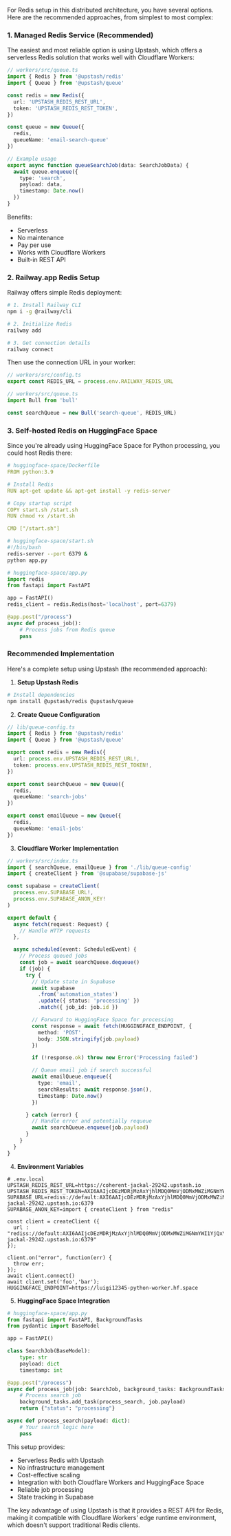 For Redis setup in this distributed architecture, you have several options. Here are the recommended approaches, from simplest to most complex:

### 1. Managed Redis Service (Recommended)
The easiest and most reliable option is using Upstash, which offers a serverless Redis solution that works well with Cloudflare Workers:

```typescript
// workers/src/queue.ts
import { Redis } from '@upstash/redis'
import { Queue } from '@upstash/queue'

const redis = new Redis({
  url: 'UPSTASH_REDIS_REST_URL',
  token: 'UPSTASH_REDIS_REST_TOKEN',
})

const queue = new Queue({
  redis,
  queueName: 'email-search-queue'
})

// Example usage
export async function queueSearchJob(data: SearchJobData) {
  await queue.enqueue({
    type: 'search',
    payload: data,
    timestamp: Date.now()
  })
}
```

Benefits:
- Serverless
- No maintenance
- Pay per use
- Works with Cloudflare Workers
- Built-in REST API

### 2. Railway.app Redis Setup
Railway offers simple Redis deployment:

```bash
# 1. Install Railway CLI
npm i -g @railway/cli

# 2. Initialize Redis
railway add

# 3. Get connection details
railway connect
```

Then use the connection URL in your worker:

```typescript
// workers/src/config.ts
export const REDIS_URL = process.env.RAILWAY_REDIS_URL

// workers/src/queue.ts
import Bull from 'bull'

const searchQueue = new Bull('search-queue', REDIS_URL)
```

### 3. Self-hosted Redis on HuggingFace Space
Since you're already using HuggingFace Space for Python processing, you could host Redis there:

```yaml
# huggingface-space/Dockerfile
FROM python:3.9

# Install Redis
RUN apt-get update && apt-get install -y redis-server

# Copy startup script
COPY start.sh /start.sh
RUN chmod +x /start.sh

CMD ["/start.sh"]
```

```bash
# huggingface-space/start.sh
#!/bin/bash
redis-server --port 6379 &
python app.py
```

```python
# huggingface-space/app.py
import redis
from fastapi import FastAPI

app = FastAPI()
redis_client = redis.Redis(host='localhost', port=6379)

@app.post("/process")
async def process_job():
    # Process jobs from Redis queue
    pass
```

### Recommended Implementation

Here's a complete setup using Upstash (the recommended approach):

1. **Setup Upstash Redis**
```bash
# Install dependencies
npm install @upstash/redis @upstash/queue
```

2. **Create Queue Configuration**
```typescript
// lib/queue-config.ts
import { Redis } from '@upstash/redis'
import { Queue } from '@upstash/queue'

export const redis = new Redis({
  url: process.env.UPSTASH_REDIS_REST_URL!,
  token: process.env.UPSTASH_REDIS_REST_TOKEN!,
})

export const searchQueue = new Queue({
  redis,
  queueName: 'search-jobs'
})

export const emailQueue = new Queue({
  redis,
  queueName: 'email-jobs'
})
```

3. **Cloudflare Worker Implementation**
```typescript
// workers/src/index.ts
import { searchQueue, emailQueue } from './lib/queue-config'
import { createClient } from '@supabase/supabase-js'

const supabase = createClient(
  process.env.SUPABASE_URL!,
  process.env.SUPABASE_ANON_KEY!
)

export default {
  async fetch(request: Request) {
    // Handle HTTP requests
  },

  async scheduled(event: ScheduledEvent) {
    // Process queued jobs
    const job = await searchQueue.dequeue()
    if (job) {
      try {
        // Update state in Supabase
        await supabase
          .from('automation_states')
          .update({ status: 'processing' })
          .match({ job_id: job.id })

        // Forward to HuggingFace Space for processing
        const response = await fetch(HUGGINGFACE_ENDPOINT, {
          method: 'POST',
          body: JSON.stringify(job.payload)
        })

        if (!response.ok) throw new Error('Processing failed')

        // Queue email job if search successful
        await emailQueue.enqueue({
          type: 'email',
          searchResults: await response.json(),
          timestamp: Date.now()
        })

      } catch (error) {
        // Handle error and potentially requeue
        await searchQueue.enqueue(job.payload)
      }
    }
  }
}
```

4. **Environment Variables**
```env
# .env.local
UPSTASH_REDIS_REST_URL=https://coherent-jackal-29242.upstash.io
UPSTASH_REDIS_REST_TOKEN=AXI6AAIjcDEzMDRjMzAxYjhlMDQ0MmVjODMxMWZiMGNmYWI1YjQxYXAxMA
SUPABASE_URL=rediss://default:AXI6AAIjcDEzMDRjMzAxYjhlMDQ0MmVjODMxMWZiMGNmYWI1YjQxYXAxMA@coherent-jackal-29242.upstash.io:6379
SUPABASE_ANON_KEY=import { createClient } from "redis"

const client = createClient ({
  url : "rediss://default:AXI6AAIjcDEzMDRjMzAxYjhlMDQ0MmVjODMxMWZiMGNmYWI1YjQxYXAxMA@coherent-jackal-29242.upstash.io:6379"
});

client.on("error", function(err) {
  throw err;
});
await client.connect()
await client.set('foo','bar');
HUGGINGFACE_ENDPOINT=https://luigi12345-python-worker.hf.space
```

5. **HuggingFace Space Integration**
```python
# huggingface-space/app.py
from fastapi import FastAPI, BackgroundTasks
from pydantic import BaseModel

app = FastAPI()

class SearchJob(BaseModel):
    type: str
    payload: dict
    timestamp: int

@app.post("/process")
async def process_job(job: SearchJob, background_tasks: BackgroundTasks):
    # Process search job
    background_tasks.add_task(process_search, job.payload)
    return {"status": "processing"}

async def process_search(payload: dict):
    # Your search logic here
    pass
```

This setup provides:
- Serverless Redis with Upstash
- No infrastructure management
- Cost-effective scaling
- Integration with both Cloudflare Workers and HuggingFace Space
- Reliable job processing
- State tracking in Supabase

The key advantage of using Upstash is that it provides a REST API for Redis, making it compatible with Cloudflare Workers' edge runtime environment, which doesn't support traditional Redis clients.